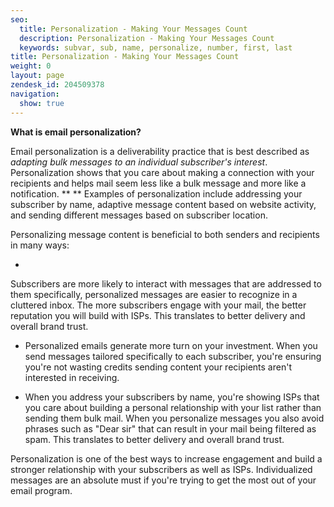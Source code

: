 ```yaml
---
seo:
  title: Personalization - Making Your Messages Count
  description: Personalization - Making Your Messages Count
  keywords: subvar, sub, name, personalize, number, first, last
title: Personalization - Making Your Messages Count
weight: 0
layout: page
zendesk_id: 204509378
navigation:
  show: true
---
```


 **What is email personalization?**

Email personalization is a deliverability practice that is best described as _adapting bulk messages to an individual subscriber's interest_. Personalization shows that you care about making a connection with your recipients and helps mail seem less like a bulk message and more like a notification. ** ** Examples of personalization include addressing your subscriber by name, adaptive message content based on website activity, and sending different messages based on subscriber location. 

Personalizing message content is beneficial to both senders and recipients in many ways: 

-

Subscribers are more likely to interact with messages that are addressed to them specifically, personalized messages are easier to recognize in a cluttered inbox. The more subscribers engage with your mail, the better reputation you will build with ISPs. This translates to better delivery and overall brand trust. 

- Personalized emails generate more turn on your investment. When you send messages tailored specifically to each subscriber, you're ensuring you're not wasting credits sending content your recipients aren't interested in receiving. 

- When you address your subscribers by name, you're showing ISPs that you care about building a personal relationship with your list rather than sending them bulk mail. When you personalize messages you also avoid phrases such as "Dear sir" that can result in your mail being filtered as spam. This translates to better delivery and overall brand trust.

Personalization is one of the best ways to increase engagement and build a stronger relationship with your subscribers as well as ISPs. Individualized messages are an absolute must if you're trying to get the most out of your email program. 

 

